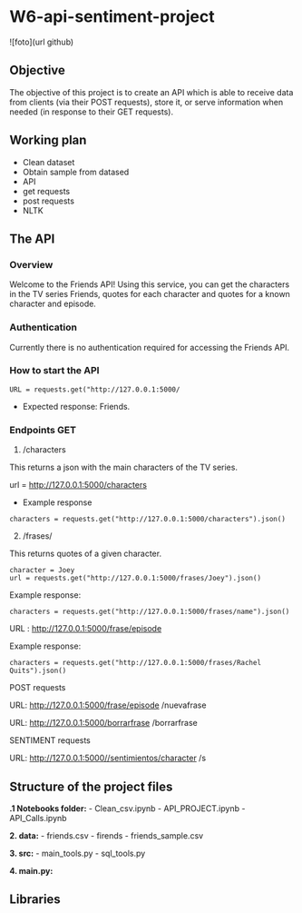 # W6-api-sentiment-project

![foto](url github)

## Objective

The objective of this project is to create an API which is able to receive data from clients (via their POST requests), store it, or serve information when needed (in response to their GET requests). 

## Working plan
- Clean dataset
- Obtain sample from datased
- API 
- get requests
- post requests
- NLTK

## The API

### Overview
Welcome to the Friends API! Using this service, you can get the characters in the TV series Friends, quotes for each character and quotes for a known character and episode. 

### Authentication
Currently there is no authentication required for accessing the Friends API. 

### How to start the API

 ```
URL = requests.get("http://127.0.0.1:5000/
```
- Expected response: Friends.


### Endpoints GET

1. /characters

This returns a json with the main characters of the TV series.

url = http://127.0.0.1:5000/characters

- Example response
 ```
 characters = requests.get("http://127.0.0.1:5000/characters").json()
```

2. /frases/

This returns quotes of a given character.

 ```
 character = Joey
 url = requests.get("http://127.0.0.1:5000/frases/Joey").json()
```

Example response:

 ```
 characters = requests.get("http://127.0.0.1:5000/frases/name").json()
```


URL : http://127.0.0.1:5000/frase/episode

Example response:

 ```
 characters = requests.get("http://127.0.0.1:5000/frases/Rachel Quits").json()
```




POST requests

URL: http://127.0.0.1:5000/frase/episode
/nuevafrase


URL: http://127.0.0.1:5000/borrarfrase
/borrarfrase


SENTIMENT  requests

URL: http://127.0.0.1:5000//sentimientos/character
/s




## Structure of the project files

**.1 Notebooks folder:** 
    - Clean_csv.ipynb 
    - API_PROJECT.ipynb 
    - API_Calls.ipynb 

**2. data:**
    - friends.csv 
    - firends 
    - friends_sample.csv 

**3. src:**
    - main_tools.py 
    - sql_tools.py 

**4. main.py:**
    


## Libraries




